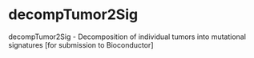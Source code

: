# decompTumor2Sig
decompTumor2Sig - Decomposition of individual tumors into mutational signatures
[for submission to Bioconductor]
